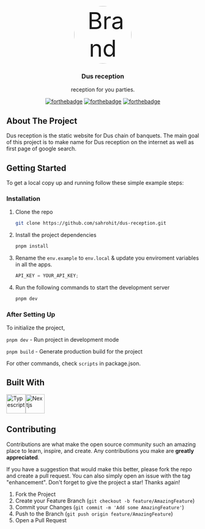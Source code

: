 <!-- PROJECT LOGO -->
<br />
<div align="center">
  <a href="https://github.com/sahrohit/dus-reception" style="font-size:60px;">
   <img alt="Brand Logo" src="public/logo.avif"
   height="150"
   style="border-radius:50%" />
  </a>

  <h3 align="center">Dus reception</h3>

  <p align="center">
reception for you parties.
    <br />

[![forthebadge](https://forthebadge.com/images/badges/built-with-love.svg)](https://forthebadge.com)
[![forthebadge](https://forthebadge.com/images/badges/powered-by-electricity.svg)](https://forthebadge.com)
[![forthebadge](https://forthebadge.com/images/badges/made-with-typescript.svg)](https://forthebadge.com)

</div>

## About The Project

Dus reception is the static website for Dus chain of banquets. The main goal of this project is to make name for Dus reception on the internet as well as first page of google search.

<!-- GETTING STARTED -->

## Getting Started

To get a local copy up and running follow these simple example steps:

### Installation

1. Clone the repo
   ```sh copy
   git clone https://github.com/sahrohit/dus-reception.git
   ```
2. Install the project dependencies

   ```sh copy
   pnpm install
   ```

3. Rename the `env.example` to `env.local` & update you enviroment variables in all the apps.

   ```js
   API_KEY = YOUR_API_KEY;
   ```

4. Run the following commands to start the development server

   ```sh copy
   pnpm dev
   ```

### After Setting Up

To initialize the project,

`pnpm dev` - Run project in development mode

`pnpm build` - Generate production build for the project

For other commands, check `scripts` in package.json.

## Built With

<div style="display: flex; flex-wrap: wrap;">
<img src="https://img.icons8.com/color/48/000000/typescript.png" title="Typescript" alt="Typescript" width="50" height="50" />
<img src="https://img.icons8.com/color/48/000000/nextjs.png" title="Nextjs" alt="Nextjs" width="50" height="50" />
</div>

## Contributing

Contributions are what make the open source community such an amazing place to learn, inspire, and create. Any contributions you make are **greatly appreciated**.

If you have a suggestion that would make this better, please fork the repo and create a pull request. You can also simply open an issue with the tag "enhancement".
Don't forget to give the project a star! Thanks again!

1. Fork the Project
2. Create your Feature Branch (`git checkout -b feature/AmazingFeature`)
3. Commit your Changes (`git commit -m 'Add some AmazingFeature'`)
4. Push to the Branch (`git push origin feature/AmazingFeature`)
5. Open a Pull Request

